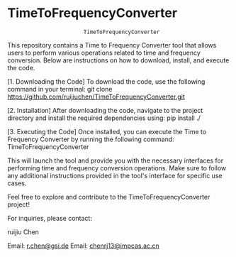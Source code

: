 # TimeToFrequencyConverter
							TimeToFrequencyConverter
This repository contains a Time to Frequency Converter tool that allows users to perform various operations related to time and frequency conversion. Below are instructions on how to download, install, and execute the code.

[1. Downloading the Code]
To download the code, use the following command in your terminal:
   git clone https://github.com/ruijiuchen/TimeToFrequencyConverter.git

[2. Installation]
After downloading the code, navigate to the project directory and install the required dependencies using:
      pip install ./

[3. Executing the Code]
Once installed, you can execute the Time to Frequency Converter by running the following command:
     TimeToFrequencyConverter

This will launch the tool and provide you with the necessary interfaces for performing time and frequency conversion operations. Make sure to follow any additional instructions provided in the tool's interface for specific use cases.

Feel free to explore and contribute to the TimeToFrequencyConverter project!

For inquiries, please contact:

ruijiu Chen

Email: r.chen@gsi.de
Email: chenrj13@impcas.ac.cn